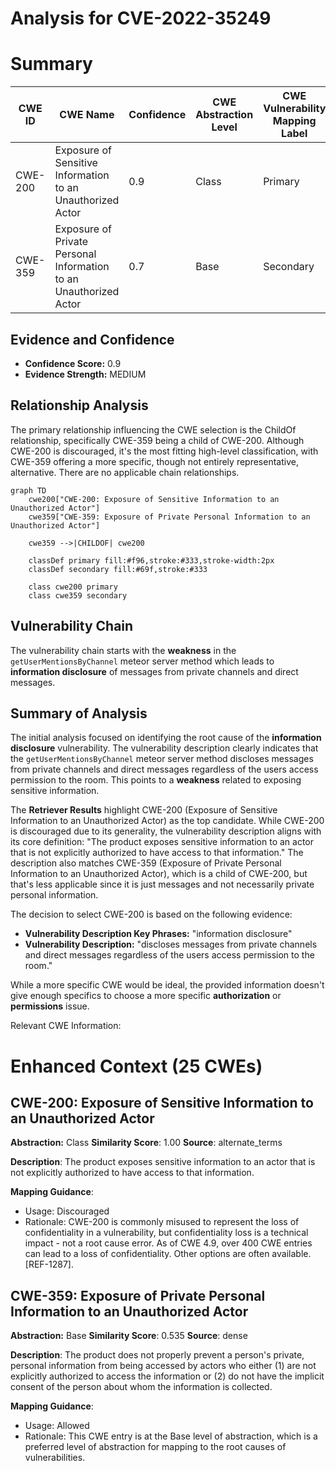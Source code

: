# Analysis for CVE-2022-35249

# Summary
| CWE ID | CWE Name | Confidence | CWE Abstraction Level | CWE Vulnerability Mapping Label | CWE-Vulnerability Mapping Notes |
|---|---|---|---|---|---|
| CWE-200 | Exposure of Sensitive Information to an Unauthorized Actor | 0.9 | Class | Primary | Discouraged, but the most appropriate based on the description. |
| CWE-359 | Exposure of Private Personal Information to an Unauthorized Actor | 0.7 | Base | Secondary | Allowed, as a more specific child of CWE-200 but less descriptive. |

## Evidence and Confidence

*   **Confidence Score:** 0.9
*   **Evidence Strength:** MEDIUM

## Relationship Analysis
The primary relationship influencing the CWE selection is the ChildOf relationship, specifically CWE-359 being a child of CWE-200. Although CWE-200 is discouraged, it's the most fitting high-level classification, with CWE-359 offering a more specific, though not entirely representative, alternative. There are no applicable chain relationships.

```mermaid
graph TD
    cwe200["CWE-200: Exposure of Sensitive Information to an Unauthorized Actor"]
    cwe359["CWE-359: Exposure of Private Personal Information to an Unauthorized Actor"]
    
    cwe359 -->|CHILDOF| cwe200
    
    classDef primary fill:#f96,stroke:#333,stroke-width:2px
    classDef secondary fill:#69f,stroke:#333
    
    class cwe200 primary
    class cwe359 secondary
```

## Vulnerability Chain
The vulnerability chain starts with the **weakness** in the `getUserMentionsByChannel` meteor server method which leads to **information disclosure** of messages from private channels and direct messages.

## Summary of Analysis
The initial analysis focused on identifying the root cause of the **information disclosure** vulnerability. The vulnerability description clearly indicates that the `getUserMentionsByChannel` meteor server method discloses messages from private channels and direct messages regardless of the users access permission to the room. This points to a **weakness** related to exposing sensitive information.

The **Retriever Results** highlight CWE-200 (Exposure of Sensitive Information to an Unauthorized Actor) as the top candidate. While CWE-200 is discouraged due to its generality, the vulnerability description aligns with its core definition: "The product exposes sensitive information to an actor that is not explicitly authorized to have access to that information." The description also matches CWE-359 (Exposure of Private Personal Information to an Unauthorized Actor), which is a child of CWE-200, but that's less applicable since it is just messages and not necessarily private personal information.

The decision to select CWE-200 is based on the following evidence:

*   **Vulnerability Description Key Phrases:** "information disclosure"
*   **Vulnerability Description:** "discloses messages from private channels and direct messages regardless of the users access permission to the room."

While a more specific CWE would be ideal, the provided information doesn't give enough specifics to choose a more specific **authorization** or **permissions** issue.

Relevant CWE Information:

# Enhanced Context (25 CWEs)

## CWE-200: Exposure of Sensitive Information to an Unauthorized Actor
**Abstraction:** Class
**Similarity Score**: 1.00
**Source**: alternate_terms

**Description**:
The product exposes sensitive information to an actor that is not explicitly authorized to have access to that information.

**Mapping Guidance**:
- Usage: Discouraged
- Rationale: CWE-200 is commonly misused to represent the loss of confidentiality in a vulnerability, but confidentiality loss is a technical impact - not a root cause error. As of CWE 4.9, over 400 CWE entries can lead to a loss of confidentiality. Other options are often available. [REF-1287].

## CWE-359: Exposure of Private Personal Information to an Unauthorized Actor
**Abstraction:** Base
**Similarity Score**: 0.535
**Source**: dense

**Description**:
The product does not properly prevent a person's private, personal information from being accessed by actors who either (1) are not explicitly authorized to access the information or (2) do not have the implicit consent of the person about whom the information is collected.

**Mapping Guidance**:
- Usage: Allowed
- Rationale: This CWE entry is at the Base level of abstraction, which is a preferred level of abstraction for mapping to the root causes of vulnerabilities.